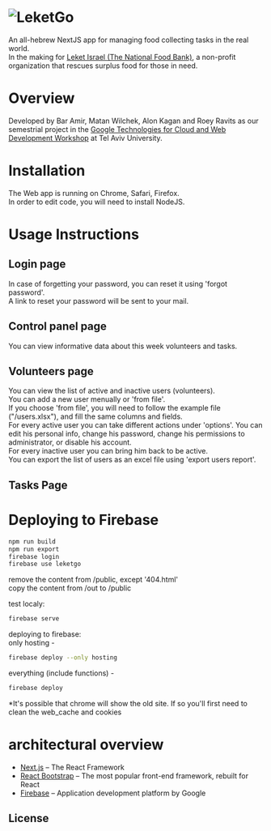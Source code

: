 # ![LeketGo](https://firebasestorage.googleapis.com/v0/b/leketgo.appspot.com/o/Asset%202%401.5x.png?alt=media&token=a4303fbe-414a-433c-a3ef-8ff573efb6b4)

An all-hebrew NextJS app for managing food collecting tasks in the real world.<br>
In the making for [Leket Israel (The National Food Bank)](https://www.leket.org/en/), a non-profit organization that rescues surplus food for those in need.

# Overview

Developed by Bar Amir, Matan Wilchek, Alon Kagan and Roey Ravits as our semestrial project in the [Google Technologies for Cloud and Web Development Workshop](https://sites.google.com/site/cloudweb18b/) at Tel Aviv University.

# Installation

The Web app is running on Chrome, Safari, Firefox. <br>
In order to edit code, you will need to install NodeJS.

# Usage Instructions

## Login page

In case of forgetting your password, you can reset it using 'forgot password'.<br>
A link to reset your password will be sent to your mail.

## Control panel page

You can view informative data about this week volunteers and tasks.

## Volunteers page

You can view the list of active and inactive users (volunteers).<br>
You can add a new user menually or 'from file'.<br>
If you choose 'from file', you will need to follow the example file ("/users.xlsx"), and fill the same columns and fields.<br>
For every active user you can take different actions under 'options'. You can edit his personal info, change his password, change his permissions to administrator, or disable his account.<br>
For every inactive user you can bring him back to be active.<br>
You can export the list of users as an excel file using 'export users report'.

## Tasks Page



# Deploying to Firebase

```bash
npm run build
npm run export
firebase login
firebase use leketgo
```

remove the content from /public, except '404.html'<br>
copy the content from /out to /public

test localy: 
```bash
firebase serve
```
deploying to firebase:<br>
only hosting - 
```bash
firebase deploy --only hosting
```
everything (include functions) - 
```bash
firebase deploy 
```
*It's possible that chrome will show the old site. If so you'll first need to clean the web_cache and cookies
# architectural overview
* [Next.js](https://github.com/zeit/next.js) – The React Framework
* [React Bootstrap](https://github.com/react-bootstrap/react-bootstrap) – The most popular front-end framework, rebuilt for React
* [Firebase](https://firebase.google.com/) – Application development platform by Google

## License
